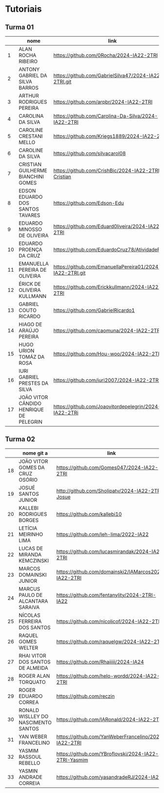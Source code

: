 # Tutoriais  

## Turma 01

|     | nome                                    | link                                                     |
| --- | --------------------------------------- | -------------------------------------------------------- |
| 1   | ALAN ROCHA RIBEIRO                      | https://github.com/0Rocha/2024-IA22-2TRI                 |
| 2   | ANTONY GABRIEL DA SILVA BARROS          | https://github.com/GabrielSilva47/2024-IA22-2TRI.git     |
| 3   | ARTHUR RODRIGUES PEREIRA                | https://github.com/arpbr/2024-IA22-2TRI                  |
| 4   | CAROLINA DA SILVA                       | https://github.com/Carolina-Da-Silva/2024-IA22-2TRI      |
| 5   | CAROLINE CRESTANI MELLO                 | https://github.com/Kriegs1889/2024-IA22-2TRI             |
| 6   | CAROLINE DA SILVA                       | https://github.com/silvacarol08                          |
| 7   | CRISTIAN GUILHERME BIANCHINI GOMES      | https://github.com/CrishBic/2024-IA22-2TRI-Cristian      |
| 8   | EDSON EDUARDO DOS SANTOS TAVARES        | https://github.com/Edson-Edu                             |
| 9   | EDUARDO MINOSSO DE OLIVEIRA             | https://github.com/Eduard0liveira/2024-IA22-2TRI         |
| 10  | EDUARDO PROENÇA DA CRUZ                 | https://github.com/EduardoCruz78/AtividadeProg2          |
| 11  | EMANUELLA PEREIRA DE OLIVEIRA           | https://github.com/EmanuellaPereira01/2024-IA22-2TRI.git |
| 12  | ÉRICK DE OLIVEIRA KULLMANN              | https://github.com/Erickkullmann/2024-IA22-2TRI          |
| 13  | GABRIEL COUTO RICARDO                   | https://github.com/GabrielRicardo1                       |
| 14  | HIAGO DE ARAÚJO PEREIRA                 | https://github.com/caomuna/2024-IA22-2TRI                |
| 15  | HUGO URION TOMÁZ DA ROSA                | https://github.com/Hou-woo/2024-IA22-2TRI                |
| 16  | IURI GABRIEL PRESTES DA SILVA           | https://github.com/iuri2007/2024-IA22-2TRI               |
| 17  | JOÃO VITOR CÂNDIDO HENRIQUE DE PELEGRIN | https://github.com/Joaovitordepelegrin/2024-IA22-2TRi    |

## Turma 02

|    | nome                                git a| link                                                     |
| -- | ----------------------------------- | ------------------------------------------------------- |
| 18 | JOÃO VITOR GOMES DA CRUZ OSÓRIO     | https://github.com/Gomes047/2024-IA22-2TRI               |
| 19 | JOSUÉ SANTOS JUNIOR                 | http://github.com/Sholipatv/2024-IA22-2TRI-Josue         |
| 20 | KALLEBI RODRIGUES BORGES            | https://github.com/kallebi10                             |
| 21 | LETÍCIA MEIRINHO LIMA               | https://github.com/leh-lima/2022-IA22                    |
| 22 | LUCAS DE MIRANDA KEMCZINSKI         | https://github.com/lucasmirandak/2024-IA22-2TRI          |
| 23 | MARCOS DOMAINSKI JUNIOR             | https://github.com/domainski2/IAMarcos2024-IA22-2TRI     |
| 24 | MARCUS PAULO DE ALCANTARA SARAIVA   | https://github.com/fentanylity/2024-2TRI-IA22            |
| 25 | NÍCOLAS FERREIRA DOS SANTOS         | https://github.com/nicolicof/2024-IA22-2TRI              |
| 26 | RAQUEL GOMES WELTER                 | https://github.com/raquelgw/2024-IA22-2TRI               |
| 27 | RHAI VITOR DOS SANTOS DE ALMEIDA    | https://github.com/Rhaiiiii/2024-IA24                    |
| 28 | ROGER ALAN TORQUATO                 | https://github.com/helo-wordd/2024-IA22-2TRI             |
| 29 | ROGER EDUARDO CORREA                | https://github.com/reczin                                |
| 30 | RONALD WISLLEY DO NASCIMENTO SANTOS | https://github.com/IARonald/2024-IA22-2TRI               |
| 31 | YAN WEBER FRANCELINO                | https://github.com/YanWeberFrancelino/2024-IA22-2TRI     |
| 32 | YASMIM RASSOUL REBELLO              | https://github.com/YBroflovski/2024-IA22-2TRI-Yasmim     |
| 33 | YASMIN ANDRADE CORREIA              | https://github.com/yasandradeRJ/2024-IA22                |